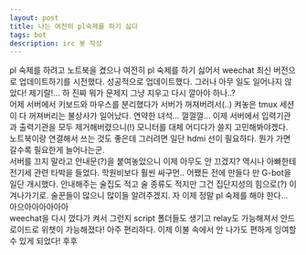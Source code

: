 ```yaml
---
layout: post
title: 나는 여전히 pl숙제를 하기 싫다
tags: bot
description: irc 봇 작성
---
```

pl 숙제를 하려고 노트북을 켰으나 여전히 pl 숙제를 하기 싫어서 weechat 최신 버전으로 업데이트하기를 시전했다. 성공적으로 업데이트했다. 그러나 아무 일도 일어나지 않았다! 제기랄!... 하 진짜 뭐가 문제지 그냥 지우고 다시 깔아야 하나..?<br>
어제 서버에서 키보드와 마우스를 분리했다가 서버가 꺼져버려서(..) 켜놓은 tmux 세션이 다 꺼져버리는 불상사가 일어났다. 연약한 녀석... 껄껄껄... 이제 서버에서 입력기관과 출력기관을 모두 제거해버렸으니(!) 모니터를 대체 어디다가 쓸지 고민해봐야겠다. 노트북이랑 연결해서 쓰는 것도 좋은데 그러려면 일단 hdmi 선이 필요하다. 뭔가 가면 갈수록 필요한게 늘어나는군.<br>
서버를 끄지 말라고 안내문(?)을 붙여놓았으니 이제 아무도 안 끄겠지? 역시나 아빠한테 전기세 관련 타박을 들었다. 학원비보다 훨씬 싸구먼.. 어쨌든 전에 만들다 만 G-bot을 일단 개시했다. 안내해주는 술집도 적고 술 종류도 적지만 그건 집단지성의 힘으로(?) 이겨나가기로. 술꾼들이 많으니 많이들 알려주겠지. 자 이제 정말 pl 숙제를 해야 한다... 아으아아아아아아<br>
weechat을 다시 껐다가 켜서 그런지 script 폴더들도 생기고 relay도 가능해져서 안드로이드로 위챗이 가능해졌다! 아주 편리하다. 이제 이불 속에서 안 나가도 편하게 잉여할 수 있게 되었다! 후후
